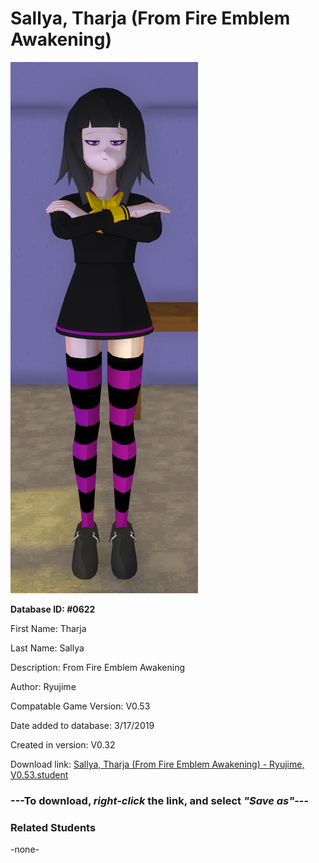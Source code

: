 # Sallya, Tharja (From Fire Emblem Awakening)

<img src="../../Files/Images/Sallya, Tharja (From Fire Emblem Awakening).png" title="Sallya, Tharja (From Fire Emblem Awakening) - Ryujime, V0.53">

**Database ID: #0622**

First Name: Tharja

Last Name: Sallya

Description: From Fire Emblem Awakening

Author: Ryujime

Compatable Game Version: V0.53

Date added to database: 3/17/2019

Created in version: V0.32

Download link: <a href="https://raw.githubusercontent.com/Arbiter1223/Daigaku-Gurashi-Custom-Students/master/Files/Student%20Files/Sallya%2C%20Tharja%20(From%20Fire%20Emblem%20Awakening)%20-%20Ryujime%2C%20V0.53.student">Sallya, Tharja (From Fire Emblem Awakening) - Ryujime, V0.53.student</a>

### ---**To download, _right-click_ the link, and select _"Save as"_**---

### Related Students

-none-
